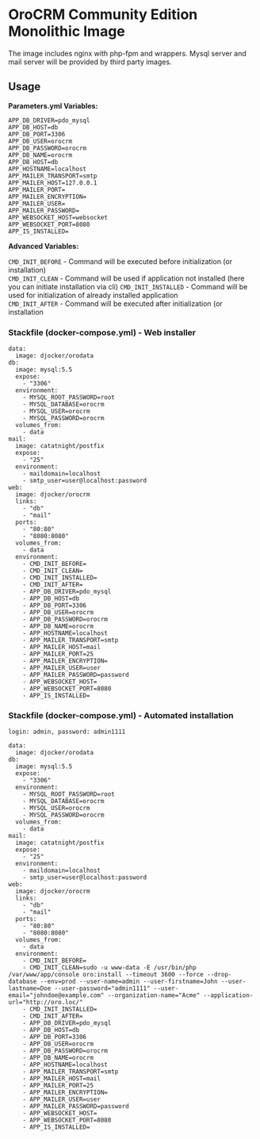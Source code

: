 # OroCRM Community Edition Monolithic Image
The image includes nginx with php-fpm and wrappers. Mysql server and mail server will be provided by third party images.

## Usage

**Parameters.yml Variables:**

`APP_DB_DRIVER=pdo_mysql`  
`APP_DB_HOST=db`  
`APP_DB_PORT=3306`  
`APP_DB_USER=orocrm`  
`APP_DB_PASSWORD=orocrm`  
`APP_DB_NAME=orocrm`  
`APP_DB_HOST=db`  
`APP_HOSTNAME=localhost`  
`APP_MAILER_TRANSPORT=smtp`  
`APP_MAILER_HOST=127.0.0.1`  
`APP_MAILER_PORT=`  
`APP_MAILER_ENCRYPTION=`  
`APP_MAILER_USER=`  
`APP_MAILER_PASSWORD=`  
`APP_WEBSOCKET_HOST=websocket`  
`APP_WEBSOCKET_PORT=8080`  
`APP_IS_INSTALLED=`  

**Advanced Variables:**

`CMD_INIT_BEFORE` - Command will be executed before initialization (or installation)  
`CMD_INIT_CLEAN` - Command will be used if application not installed (here you can initiate installation via cli)
`CMD_INIT_INSTALLED` - Command will be used for initialization of already installed application  
`CMD_INIT_AFTER` - Command will be executed after initialization (or installation
  
### Stackfile (docker-compose.yml) - Web installer

```
data:
  image: djocker/orodata
db:
  image: mysql:5.5
  expose:
    - "3306"
  environment:
    - MYSQL_ROOT_PASSWORD=root
    - MYSQL_DATABASE=orocrm
    - MYSQL_USER=orocrm
    - MYSQL_PASSWORD=orocrm
  volumes_from:
    - data
mail:
  image: catatnight/postfix
  expose:
    - "25"
  environment:
    - maildomain=localhost
    - smtp_user=user@localhost:password
web:
  image: djocker/orocrm
  links:
    - "db"
    - "mail"
  ports:
    - "80:80"
    - "8080:8080"
  volumes_from:
    - data
  environment:
    - CMD_INIT_BEFORE=
    - CMD_INIT_CLEAN=
    - CMD_INIT_INSTALLED=
    - CMD_INIT_AFTER=
    - APP_DB_DRIVER=pdo_mysql
    - APP_DB_HOST=db
    - APP_DB_PORT=3306
    - APP_DB_USER=orocrm
    - APP_DB_PASSWORD=orocrm
    - APP_DB_NAME=orocrm
    - APP_HOSTNAME=localhost
    - APP_MAILER_TRANSPORT=smtp
    - APP_MAILER_HOST=mail
    - APP_MAILER_PORT=25
    - APP_MAILER_ENCRYPTION=
    - APP_MAILER_USER=user
    - APP_MAILER_PASSWORD=password
    - APP_WEBSOCKET_HOST=
    - APP_WEBSOCKET_PORT=8080
    - APP_IS_INSTALLED=
```

### Stackfile (docker-compose.yml) - Automated installation

`login: admin, password: admin1111`

```
data:
  image: djocker/orodata
db:
  image: mysql:5.5
  expose:
    - "3306"
  environment:
    - MYSQL_ROOT_PASSWORD=root
    - MYSQL_DATABASE=orocrm
    - MYSQL_USER=orocrm
    - MYSQL_PASSWORD=orocrm
  volumes_from:
    - data
mail:
  image: catatnight/postfix
  expose:
    - "25"
  environment:
    - maildomain=localhost
    - smtp_user=user@localhost:password
web:
  image: djocker/orocrm
  links:
    - "db"
    - "mail"
  ports:
    - "80:80"
    - "8080:8080"
  volumes_from:
    - data
  environment:
    - CMD_INIT_BEFORE=
    - CMD_INIT_CLEAN=sudo -u www-data -E /usr/bin/php /var/www/app/console oro:install --timeout 3600 --force --drop-database --env=prod --user-name=admin --user-firstname=John --user-lastname=Doe --user-password="admin1111" --user-email="johndoe@example.com" --organization-name="Acme" --application-url="http://oro.loc/"
    - CMD_INIT_INSTALLED=
    - CMD_INIT_AFTER=
    - APP_DB_DRIVER=pdo_mysql
    - APP_DB_HOST=db
    - APP_DB_PORT=3306
    - APP_DB_USER=orocrm
    - APP_DB_PASSWORD=orocrm
    - APP_DB_NAME=orocrm
    - APP_HOSTNAME=localhost
    - APP_MAILER_TRANSPORT=smtp
    - APP_MAILER_HOST=mail
    - APP_MAILER_PORT=25
    - APP_MAILER_ENCRYPTION=
    - APP_MAILER_USER=user
    - APP_MAILER_PASSWORD=password
    - APP_WEBSOCKET_HOST=
    - APP_WEBSOCKET_PORT=8080
    - APP_IS_INSTALLED=
```
